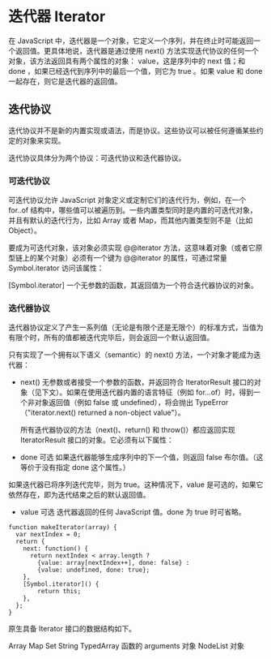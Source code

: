 # 迭代器 Iterator

在 JavaScript 中，迭代器是一个对象，它定义一个序列，并在终止时可能返回一个返回值。更具体地说，迭代器是通过使用 next() 方法实现迭代协议的任何一个对象，该方法返回具有两个属性的对象： value，这是序列中的 next 值；和 done ，如果已经迭代到序列中的最后一个值，则它为 true 。如果 value 和 done 一起存在，则它是迭代器的返回值。


## 迭代协议

迭代协议并不是新的内置实现或语法，而是协议。这些协议可以被任何遵循某些约定的对象来实现。

迭代协议具体分为两个协议：可迭代协议和迭代器协议。

### 可迭代协议

可迭代协议允许 JavaScript 对象定义或定制它们的迭代行为，例如，在一个 for..of 结构中，哪些值可以被遍历到。一些内置类型同时是内置的可迭代对象，并且有默认的迭代行为，比如 Array 或者 Map，而其他内置类型则不是（比如 Object）。

要成为可迭代对象，该对象必须实现 @@iterator 方法，这意味着对象（或者它原型链上的某个对象）必须有一个键为 @@iterator 的属性，可通过常量 Symbol.iterator 访问该属性：

[Symbol.iterator]
一个无参数的函数，其返回值为一个符合迭代器协议的对象。

### 迭代器协议

迭代器协议定义了产生一系列值（无论是有限个还是无限个）的标准方式，当值为有限个时，所有的值都被迭代完毕后，则会返回一个默认返回值。

只有实现了一个拥有以下语义（semantic）的 next() 方法，一个对象才能成为迭代器：

+ next()
无参数或者接受一个参数的函数，并返回符合 IteratorResult 接口的对象（见下文）。如果在使用迭代器内置的语言特征（例如 for...of）时，得到一个非对象返回值（例如 false 或 undefined），将会抛出 TypeError（"iterator.next() returned a non-object value"）。

  所有迭代器协议的方法（next()、return() 和 throw()）都应返回实现 IteratorResult 接口的对象。它必须有以下属性：

+ done 可选
   如果迭代器能够生成序列中的下一个值，则返回 false 布尔值。（这等价于没有指定 done 这个属性。）

如果迭代器已将序列迭代完毕，则为 true。这种情况下，value 是可选的，如果它依然存在，即为迭代结束之后的默认返回值。

+ value 可选
迭代器返回的任何 JavaScript 值。done 为 true 时可省略。

```
function makeIterator(array) {
  var nextIndex = 0;
  return {
    next: function() {
      return nextIndex < array.length ?
        {value: array[nextIndex++], done: false} :
        {value: undefined, done: true};
    },
    [Symbol.iterator]() {
        return this;
    },
  };
}
```

原生具备 Iterator 接口的数据结构如下。

Array
Map
Set
String
TypedArray
函数的 arguments 对象
NodeList 对象
